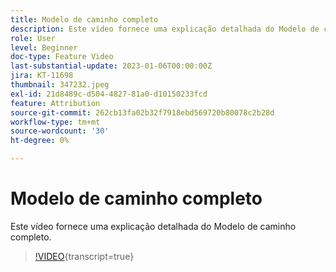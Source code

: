 ```yaml
---
title: Modelo de caminho completo
description: Este vídeo fornece uma explicação detalhada do Modelo de caminho completo.
role: User
level: Beginner
doc-type: Feature Video
last-substantial-update: 2023-01-06T00:00:00Z
jira: KT-11698
thumbnail: 347232.jpeg
exl-id: 21d8489c-d504-4827-81a0-d10150233fcd
feature: Attribution
source-git-commit: 262cb13fa02b32f7918ebd569720b80078c2b28d
workflow-type: tm+mt
source-wordcount: '30'
ht-degree: 0%

---
```


# Modelo de caminho completo

Este vídeo fornece uma explicação detalhada do Modelo de caminho completo.

>[!VIDEO](https://video.tv.adobe.com/v/3432035/?learn=on&captions=por_br){transcript=true}
